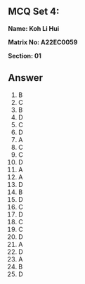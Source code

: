 ## MCQ Set 4:

**Name: Koh Li Hui**

**Matrix No: A22EC0059**

**Section: 01**

## Answer
1. B
2. C
3. B
4. D
5. C
6. D
7. A
8. C
9. C
10. D
11. A
12. A
13. D
14. B
15. D
16. C
17. D
18. C
19. C
20. D
21. A 
22. D
23. A
24. B
25. D

